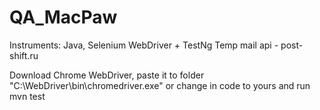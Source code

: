 # QA_MacPaw
Instruments: Java, Selenium WebDriver + TestNg
Temp mail api - post-shift.ru

Download Chrome WebDriver, paste it to folder "C:\WebDriver\bin\chromedriver.exe" or change in code to yours
and run
mvn test
